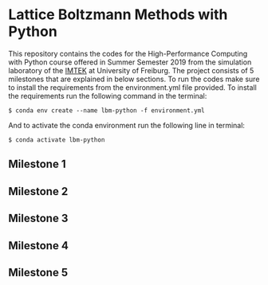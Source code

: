 
# Lattice Boltzmann Methods with Python  
This repository contains the codes for the High-Performance Computing with Python course offered in Summer Semester 2019 from the simulation laboratory of the [IMTEK](https://www.imtek.uni-freiburg.de/professuren/simulation/simulation) at University of Freiburg.  The project consists of 5 milestones that are explained in below sections. 
To run the codes make sure to install the requirements from the environment.yml file provided. To install the requirements run the following command in the terminal:
```
$ conda env create --name lbm-python -f environment.yml
```
And to activate the conda environment run the following line in terminal:
```
$ conda activate lbm-python
```
## Milestone 1

## Milestone 2

## Milestone 3

## Milestone 4

## Milestone 5
